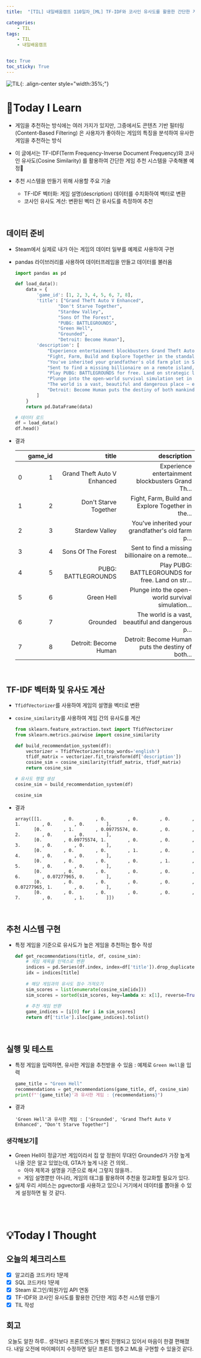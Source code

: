 ```yaml
---
title:  "[TIL] 내일배움캠프 110일차_[ML] TF-IDF와 코사인 유사도를 활용한 간단한 게임 추천 시스템 구현" 

categories: 
    - TIL
tags: 
    - TIL
    - 내일배움캠프


toc: True
toc_sticky: True
---
```


![TIL](/assets/images/TIL2.png){: .align-center style="width:35%;"}

# 👀Today I Learn
- 게임을 추천하는 방식에는 여러 가지가 있지만, 그중에서도 콘텐츠 기반 필터링(Content-Based Filtering) 은 사용자가 좋아하는 게임의 특징을 분석하여 유사한 게임을 추천하는 방식
- 이 글에서는 TF-IDF(Term Frequency-Inverse Document Frequency)와 코사인 유사도(Cosine Similarity) 를 활용하여 간단한 게임 추천 시스템을 구축해볼 예정🤔

- 추천 시스템을 만들기 위해 사용할 주요 기술
  - TF-IDF 벡터화: 게임 설명(description) 데이터를 수치화하여 벡터로 변환
  - 코사인 유사도 계산: 변환된 벡터 간 유사도를 측정하여 추천

<br>

## 데이터 준비
- Steam에서 실제로 내가 아는 게임의 데이터 일부를 예제로 사용하여 구현
- pandas 라이브러리를 사용하여 데이터프레임을 만들고 데이터를 불러옴

    ```python
    import pandas as pd

    def load_data():
        data = {
            'game_id': [1, 2, 3, 4, 5, 6, 7, 8],
            'title': ["Grand Theft Auto V Enhanced",
                    "Don't Starve Together",
                    "Stardew Valley",
                    "Sons Of The Forest",
                    "PUBG: BATTLEGROUNDS",
                    "Green Hell",
                    "Grounded",
                    "Detroit: Become Human"],
            'description': [
                "Experience entertainment blockbusters Grand Theft Auto V and Grand Theft Auto Online...",
                "Fight, Farm, Build and Explore Together in the standalone multiplayer expansion...",
                "You've inherited your grandfather's old farm plot in Stardew Valley...",
                "Sent to find a missing billionaire on a remote island, you find yourself in a cannibal-infested hellscape...",
                "Play PUBG: BATTLEGROUNDS for free. Land on strategic locations, loot weapons and supplies...",
                "Plunge into the open-world survival simulation set in the extreme conditions of the uncharted Amazon jungle...",
                "The world is a vast, beautiful and dangerous place – especially when you have been shrunk to the size of an ant...",
                "Detroit: Become Human puts the destiny of both mankind and androids in your hands..."
            ]
        }
        return pd.DataFrame(data)

    # 데이터 로드
    df = load_data()
    df.head()
    ```

- 결과

    |   	| game_id 	|                       title 	|                                       description 	|
    |--:	|--------:	|----------------------------:	|--------------------------------------------------:	|
    | 0 	|       1 	| Grand Theft Auto V Enhanced 	| Experience entertainment blockbusters Grand Th... 	|
    | 1 	|       2 	|       Don't Starve Together 	| Fight, Farm, Build and Explore Together in the... 	|
    | 2 	|       3 	|              Stardew Valley 	| You've inherited your grandfather's old farm p... 	|
    | 3 	|       4 	|          Sons Of The Forest 	| Sent to find a missing billionaire on a remote... 	|
    | 4 	|       5 	|         PUBG: BATTLEGROUNDS 	| Play PUBG: BATTLEGROUNDS for free. Land on str... 	|
    | 5 	|       6 	|                  Green Hell 	| Plunge into the open-world survival simulation... 	|
    | 6 	|       7 	|                    Grounded 	| The world is a vast, beautiful and dangerous p... 	|
    | 7 	|       8 	|       Detroit: Become Human 	| Detroit: Become Human puts the destiny of both... 	|

<br>

## TF-IDF 벡터화 및 유사도 계산

- `TfidfVectorizer`를 사용하여 게임의 설명을 벡터로 변환
- `cosine_similarity`를 사용하여 게임 간의 유사도를 계산

    ```python
    from sklearn.feature_extraction.text import TfidfVectorizer
    from sklearn.metrics.pairwise import cosine_similarity

    def build_recommendation_system(df):
        vectorizer = TfidfVectorizer(stop_words='english')
        tfidf_matrix = vectorizer.fit_transform(df['description'])
        cosine_sim = cosine_similarity(tfidf_matrix, tfidf_matrix)
        return cosine_sim

    # 유사도 행렬 생성
    cosine_sim = build_recommendation_system(df)

    cosine_sim
    ```

- 결과

    ```
    array([[1.        , 0.        , 0.        , 0.        , 0.        , 1.        , 0.        , 0.        ],
           [0.        , 1.        , 0.09775574, 0.        , 0.        , 2.        , 0.        , 0.        ],
           [0.        , 0.09775574, 1.        , 0.        , 0.        , 3.        , 0.        , 0.        ],
           [0.        , 0.        , 0.        , 1.        , 0.        , 4.        , 0.        , 0.        ],
           [0.        , 0.        , 0.        , 0.        , 1.        , 5.        , 0.        , 0.        ],
           [0.        , 0.        , 0.        , 0.        , 0.        , 6.        , 0.07277965, 0.        ],
           [0.        , 0.        , 0.        , 0.        , 0.        , 0.07277965, 1.        , 0.        ],
           [0.        , 0.        , 0.        , 0.        , 0.        , 7.        , 0.        , 1.        ]])
    ```


<br>

## 추천 시스템 구현
- 특정 게임을 기준으로 유사도가 높은 게임을 추천하는 함수 작성

    ```python
    def get_recommendations(title, df, cosine_sim):
        # 게임 제목을 인덱스로 변환
        indices = pd.Series(df.index, index=df['title']).drop_duplicates()
        idx = indices[title]
        
        # 해당 게임과의 유사도 점수 가져오기
        sim_scores = list(enumerate(cosine_sim[idx]))
        sim_scores = sorted(sim_scores, key=lambda x: x[1], reverse=True)[1:4]  # 상위 3개 추천
        
        # 추천 게임 반환
        game_indices = [i[0] for i in sim_scores]
        return df['title'].iloc[game_indices].tolist()
    ```

<br>

## 실행 및 테스트
- 특정 게임을 입력하면, 유사한 게임을 추천받을 수 있음 : 예제로 `Green Hell`을 입력

    ```python
    game_title = "Green Hell"
    recommendations = get_recommendations(game_title, df, cosine_sim)
    print(f"'{game_title}'과 유사한 게임 : {recommendations}")
    ```

- 결과

    ```
    'Green Hell'과 유사한 게임 : ['Grounded', 'Grand Theft Auto V Enhanced', "Don't Starve Together"]
    ```

### 생각해보기🤔
- Green Hell이 정글기반 게임이라서 집 앞 정원이 무대인 Grounded가 가장 높게 나올 것은 알고 있었는데, GTA가 높게 나온 건 의외..
  - 아마 제목과 설명을 기준으로 해서 그렇지 않을까..
  - 게임 설명뿐만 아니라, 게임의 태그를 활용하여 추천을 정교화할 필요가 있다.
- 실제 우리 서비스는 pgvector를 사용하고 있으니 거기에서 데이터를 뽑아올 수 있게 설정하면 될 것 같다.


<br>
<br>

# 💡Today I Thought

## 오늘의 체크리스트
- [x] 알고리즘 코드카타 1문제
- [x] SQL 코드카타 1문제
- [x] Steam 로그인/회원가입 API 연동
- [x] TF-IDF와 코사인 유사도를 활용한 간단한 게임 추천 시스템 만들기
- [x] TIL 작성   

## 회고
&nbsp;오늘도 알찬 하루.. 생각보다 프론트엔드가 빨리 진행되고 있어서 마음이 한결 편해졌다. 내일 오전에 마이페이지 수정하면 일단 프론트 멈추고 ML을 구현할 수 있을것 같다.